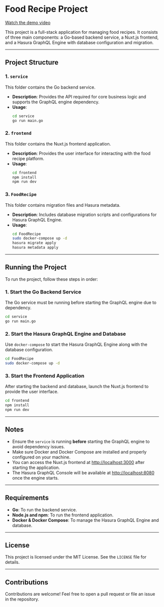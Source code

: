 # Food Recipe Project

[Watch the demo video](https://drive.google.com/file/d/1B-POPAETXUxu2Q7-3VbxgEWHre55fA3a/view?usp=sharing)

This project is a full-stack application for managing food recipes. It consists of three main components: a Go-based backend service, a Nuxt.js frontend, and a Hasura GraphQL Engine with database configuration and migration.

---

## Project Structure

### 1. `service`
This folder contains the Go backend service.
- **Description**: Provides the API required for core business logic and supports the GraphQL engine dependency.
- **Usage**:
  ```bash
  cd service
  go run main.go
  ```

### 2. `frontend`
This folder contains the Nuxt.js frontend application.
- **Description**: Provides the user interface for interacting with the food recipe platform.
- **Usage**:
  ```bash
  cd frontend
  npm install
  npm run dev
  ```

### 3. `FoodRecipe`
This folder contains migration files and Hasura metadata.
- **Description**: Includes database migration scripts and configurations for Hasura GraphQL Engine.
- **Usage**:
  ```bash
  cd FoodRecipe
  sudo docker-compose up -d
  hasura migrate apply
  hasura metadata apply
  ```

---

## Running the Project

To run the project, follow these steps in order:

### 1. Start the Go Backend Service
The Go service must be running before starting the GraphQL engine due to dependency.
```bash
cd service
go run main.go
```

### 2. Start the Hasura GraphQL Engine and Database
Use `docker-compose` to start the Hasura GraphQL Engine along with the database configuration.
```bash
cd FoodRecipe
sudo docker-compose up -d
```

### 3. Start the Frontend Application
After starting the backend and database, launch the Nuxt.js frontend to provide the user interface.
```bash
cd frontend
npm install
npm run dev
```

---

## Notes
- Ensure the `service` is running **before** starting the GraphQL engine to avoid dependency issues.
- Make sure Docker and Docker Compose are installed and properly configured on your machine.
- You can access the Nuxt.js frontend at [http://localhost:3000](http://localhost:3000) after starting the application.
- The Hasura GraphQL Console will be available at [http://localhost:8080](http://localhost:8080) once the engine starts.

---

## Requirements
- **Go**: To run the backend service.
- **Node.js and npm**: To run the frontend application.
- **Docker & Docker Compose**: To manage the Hasura GraphQL Engine and database.

---

## License
This project is licensed under the MIT License. See the `LICENSE` file for details.

---

## Contributions
Contributions are welcome! Feel free to open a pull request or file an issue in the repository.

